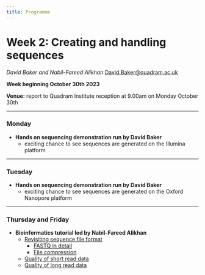 ```yaml
---
title: Programme
---
```



# Week 2: Creating and handling sequences
_David Baker and Nabil-Fareed Alikhan_ 
David.Baker@quadram.ac.uk

**Week beginning October 30th 2023**

**Venue:** report to Quadram Institute reception at 9.00am on Monday October 30th

***

### Monday

- **Hands on sequencing demonstration run by David Baker**
 	-	exciting chance to see sequences are generated on the Illumina platform

***

### Tuesday 
- **Hands on sequencing demonstration run by David Baker**
 	-	exciting chance to see sequences are generated on the Oxford Nanopore platform

***

### Thursday and Friday

- **Bioinformatics tutorial led by Nabil-Fareed Alikhan**
  - [Revisiting sequence file format](/modules/sequencing/file-compression)
    - [FASTQ in detail](/seq-qc/fastq-in-detail)
	- [File compression](/seq-qc/file-compression)
  - [Quality of short read data](/modules/sequencing/short-read-qc)
  - [Quality of long read data](/modules/sequencing/long-read-qc)


